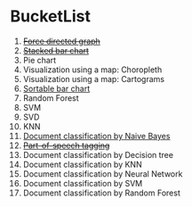 # BucketList
1. [~~Force directed graph~~](http://nbviewer.ipython.org/github/csiu/datasci/blob/master/d3/2015-07-10_dolphins.ipynb)
2. [~~Stacked bar chart~~](http://nbviewer.ipython.org/github/csiu/datasci/blob/master/d3/2015-07-14_stacked-bar-chart.ipynb)
3. Pie chart
4. Visualization using a map: Choropleth
5. Visualization using a map: Cartograms
6. [Sortable bar chart](https://rawgit.com/csiu/datasci/master/d3/bc-mslevels.html)
7. Random Forest
8. SVM
9. SVD
10. KNN
11. [Document classification by Naive Bayes](http://nbviewer.ipython.org/github/csiu/datasci/blob/master/text/2015-07-25_document-classification_nb.ipynb)
12. [~~Part-of-speech tagging~~](http://nbviewer.ipython.org/github/csiu/datasci/blob/master/text/2015-07-23_nltk-and-POS.ipynb)
13. Document classification by Decision tree
14. Document classification by KNN
15. Document classification by Neural Network
16. Document classification by SVM
17. Document classification by Random Forest
